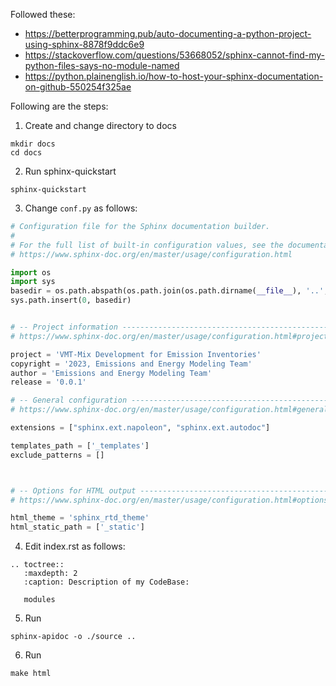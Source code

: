 Followed these: 
- https://betterprogramming.pub/auto-documenting-a-python-project-using-sphinx-8878f9ddc6e9
- https://stackoverflow.com/questions/53668052/sphinx-cannot-find-my-python-files-says-no-module-named
- https://python.plainenglish.io/how-to-host-your-sphinx-documentation-on-github-550254f325ae

Following are the steps:

1. Create and change directory to docs
```commandline
mkdir docs
cd docs
```

2. Run sphinx-quickstart
```commandline
sphinx-quickstart
```

3. Change `conf.py` as follows:
```Python
# Configuration file for the Sphinx documentation builder.
#
# For the full list of built-in configuration values, see the documentation:
# https://www.sphinx-doc.org/en/master/usage/configuration.html

import os
import sys
basedir = os.path.abspath(os.path.join(os.path.dirname(__file__), '..', '..'))
sys.path.insert(0, basedir)


# -- Project information -----------------------------------------------------
# https://www.sphinx-doc.org/en/master/usage/configuration.html#project-information

project = 'VMT-Mix Development for Emission Inventories'
copyright = '2023, Emissions and Energy Modeling Team'
author = 'Emissions and Energy Modeling Team'
release = '0.0.1'

# -- General configuration ---------------------------------------------------
# https://www.sphinx-doc.org/en/master/usage/configuration.html#general-configuration

extensions = ["sphinx.ext.napoleon", "sphinx.ext.autodoc"]

templates_path = ['_templates']
exclude_patterns = []



# -- Options for HTML output -------------------------------------------------
# https://www.sphinx-doc.org/en/master/usage/configuration.html#options-for-html-output

html_theme = 'sphinx_rtd_theme'
html_static_path = ['_static']
```

4. Edit index.rst as follows:
```text
.. toctree::
   :maxdepth: 2
   :caption: Description of my CodeBase:

   modules
```

5. Run 
```commandline
sphinx-apidoc -o ./source ..
```
6. Run
```commandline
make html
```